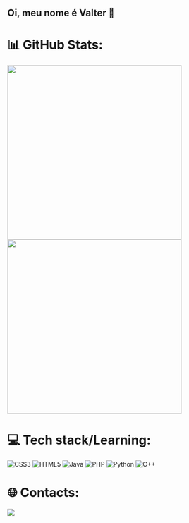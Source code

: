 ## Oi, meu nome é Valter 👋

# 📊 GitHub Stats:
<img width="395px" src="https://github-readme-stats.vercel.app/api?username=Valter09&show_icons=true&theme=neon&include_all_commits=true&count_private=true"/> <img width="395px" src="https://github-readme-stats.vercel.app/api/top-langs/?username=Valter09&layout=compact&langs_count=7&theme=neon"/>

# 💻 Tech stack/Learning:
![CSS3](https://img.shields.io/badge/css3-%231572B6.svg?style=for-the-badge&logo=css3&logoColor=white) ![HTML5](https://img.shields.io/badge/html5-%23E34F26.svg?style=for-the-badge&logo=html5&logoColor=white) ![Java](https://img.shields.io/badge/java-%23ED8B00.svg?style=for-the-badge&logo=openjdk&logoColor=white) ![PHP](https://img.shields.io/badge/php-%23777BB4.svg?style=for-the-badge&logo=php&logoColor=white) ![Python](https://img.shields.io/badge/python-3670A0?style=for-the-badge&logo=python&logoColor=ffdd54) ![C++](https://img.shields.io/badge/c++-%2300599C.svg?style=for-the-badge&logo=c%2B%2B&logoColor=white)

# 🌐 Contacts:

<div>

  <a href = "jvmbfilho@gmail.com"><img src="https://img.shields.io/badge/-Gmail-%23333?style=for-the-badge&logo=gmail&logoColor=white" target="_blank"></a>
  
  
</div>
